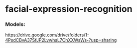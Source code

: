 # facial-expression-recognition

### Models:
https://drive.google.com/drive/folders/1-4PsdCBvA37SfJP2LvwhsL7ChXXWsWs-?usp=sharing
